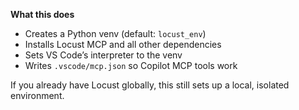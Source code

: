 **What this does**
- Creates a Python venv (default: `locust_env`)
- Installs Locust MCP and all other dependencies
- Sets VS Code’s interpreter to the venv
- Writes `.vscode/mcp.json` so Copilot MCP tools work

If you already have Locust globally, this still sets up a local, isolated environment.
